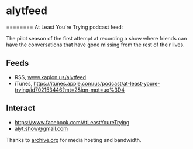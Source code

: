 # alytfeed
========
At Least You're Trying podcast feed:

The pilot season of the first attempt at recording a show where friends can have the conversations that have gone missing from the rest of their lives.

## Feeds
- RSS, www.kaplon.us/alytfeed
- iTunes, https://itunes.apple.com/us/podcast/at-least-youre-trying/id702153446?mt=2&ign-mpt=uo%3D4

## Interact
- https://www.facebook.com/AtLeastYoureTrying
- alyt.show@gmail.com


Thanks to [archive.org](http://www.archive.org) for media hosting and bandwidth.
